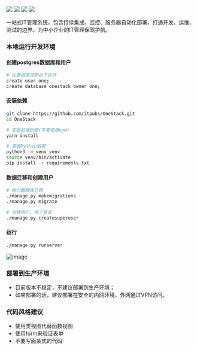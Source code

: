 
[![](https://img.shields.io/badge/python-3.4-green.svg)](https://www.python.org/download/releases/3.4.0/) [![](https://img.shields.io/badge/python-3.5-green.svg)](https://www.python.org/downloads/release/python-352/)
[![](https://img.shields.io/badge/python-3.6-green.svg)](https://www.python.org/downloads/release/python-360/) [![](https://img.shields.io/badge/license-MIT-brightgreen.svg)](LICENSE)

一站式IT管理系统，包含持续集成、监控、服务器自动化部署，打通开发、运维、测试的边界。为中小企业的IT管理保驾护航。

### 本地运行开发环境

#### 创建postgres数据库和用户

```sh
# 在数据库控制台下执行
create user one;
create database onestack owner one;
```

#### 安装依赖

```sh
git clone https://github.com/itpubs/OneStack.git
cd OneStack

# 安装前端依赖(不要使用npm)
yarn install

# 安装Python依赖
python3 -m venv venv
source venv/bin/activate
pip install -r requirements.txt
```

#### 数据迁移和创建用户

```sh
# 执行数据库迁移
./manage.py makemigrations
./manage.py migrate

# 创建用户，用于登录
./manage.py createsuperuser
```

#### 运行

```sh
./manage.py runserver
```

![image](http://pbrfrhue5.bkt.clouddn.com/dashboard.png)

### 部署到生产环境

- 目前版本不稳定，不建议部署到生产环境；
- 如果部署的话，建议部署在安全的内网环境，外网通过VPN访问。

### 代码风格建议

- 使用类视图代替函数视图
- 使用form来验证表单
- 不要写面条式的代码

